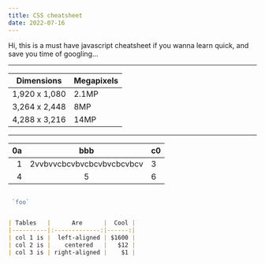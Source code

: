 ```yaml
---
title: CSS cheatsheet
date: 2022-07-16
---
```

Hi, this is a must have javascript cheatsheet if you wanna learn quick, and save you time of googling...

-----------------------

|Dimensions | Megapixels|
|---------- |---------- |
|1,920 x 1,080 | 2.1MP  |
|3,264 x 2,448 | 8MP    |
|4,288 x 3,216 | 14MP   |

----------------------------

|   0a	|   bbb	    |   c0	|
|------:|:---------:|:------|
|   1	|  2vvbvvcbcvbvcbcvbvcbcvbcv 	    |   3	|
|   4	|   5	    |   6	|


```js

 `foo` 

 ```

```md

| Tables   |      Are      |  Cool |
|----------|:-------------:|------:|
| col 1 is |  left-aligned | $1600 |
| col 2 is |    centered   |   $12 |
| col 3 is | right-aligned |    $1 |


```